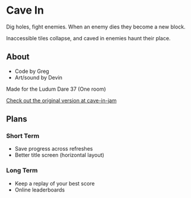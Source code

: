 # Cave In

Dig holes, fight enemies. When an enemy dies they become a new block.

Inaccessible tiles collapse, and caved in enemies haunt their place.


## About

- Code by Greg
- Art/sound by Devin

Made for the Ludum Dare 37 (One room)

[Check out the original version at cave-in-jam](https://gomix.com/#!/project/cave-in-jam)


## Plans

### Short Term

- Save progress across refreshes
- Better title screen (horizontal layout)

### Long Term

- Keep a replay of your best score
- Online leaderboards